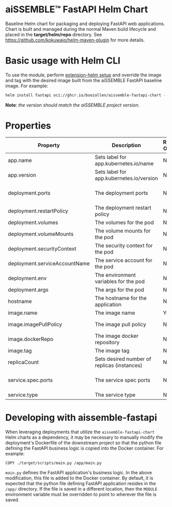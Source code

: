 # aiSSEMBLE&trade; FastAPI Helm Chart
Baseline Helm chart for packaging and deploying FastAPI web applications. Chart is built and managed during the normal Maven build lifecycle and placed in the **target/helm/repo** directory. See https://github.com/kokuwaio/helm-maven-plugin for more details. 

# Basic usage with Helm CLI
To use the module, perform [extension-helm setup](../README.md#leveraging-extensions-helm) and override the image and tag with the desired image built from the aiSSEMBLE FastAPI baseline image. For example:
```bash
helm install fastapi oci://ghcr.io/boozallen/aissemble-fastapi-chart --version <AISSEMBLE-VERSION>
```
**Note**: *the version should match the aiSSEMBLE project version.*

# Properties
| Property                      | Description                                 | Required Override | Default                                                                     |
|-------------------------------|---------------------------------------------|-------------------|-----------------------------------------------------------------------------|
| app.name                      | Sets label for app.kubernetes.io/name       | No                | Chart.Name                                                                  |
| app.version                   | Sets label for app.kubernetes.io/version    | No                | Chart.AppVersion (aiSSEMBLE project version)                                |
| deployment.ports              | The deployment ports                        | No                | - name: http <br/>&emsp;&emsp;containerPort: 8080 <br/>&emsp; protocol: TCP |
| deployment.restartPolicy      | The deployment restart policy               | No                | Always                                                                      |
| deployment.volumes            | The volumes for the pod                     | No                | None                                                                        |
| deployment.volumeMounts       | The volume mounts for the pod               | No                | None                                                                        |
| deployment.securityContext    | The security context for the pod            | No                | None                                                                        |
| deployment.serviceAccountName | The service account for the pod             | No                | Default user in the cluster namespace                                       |
| deployment.env                | The environment variables for the pod       | No                | None                                                                        |
| deployment.args               | The args for the pod                        | No                | None                                                                        |
| hostname                      | The hostname for the application            | No                | fastapi                                                                     |
| image.name                    | The image name                              | Yes               | boozallen/aissemble-fastapi                                                 |
| image.imagePullPolicy         | The image pull policy                       | No                | Always (ensures local docker image is pulled, rather than from Nexus repo)  |
| image.dockerRepo              | The image docker repository                 | No                | NB: OSS: UPDATE_WITH_DEFAULT_DOCKER_REPOSITORY_HERE                         |
| image.tag                     | The image tag                               | No                | Chart.AppVersion                                                            |
| replicaCount                  | Sets desired number of replicas (instances) | No                | 1                                                                           |
| service.spec.ports            | The service spec ports                      | No                | - name: http <br/>&emsp;&emsp;port: 8080 <br/>&emsp; targetPort: 80         |
| service.type                  | The service type                            | No                | ClusterIP                                                                   |

# Developing with aissemble-fastapi
When leveraging deployments that utilize the `aissemble-fastapi-chart` Helm charts as a dependency, it may be necessary to manually modify the deployment's Dockerfile of the downstream project so that the python file defining the FastAPI business logic is copied into the Docker container. For example:

```Docker
COPY ./target/scripts/main.py /app/main.py
```

`main.py` defines the FastAPI application's business logic. In the above modification, this file is added to the Docker container. By default, it is expected that the python file defining FastAPI application resides in the `/app/` directory. If the file is saved in a different location, then the `MODULE` environment variable must be overridden to point to wherever the file is saved.